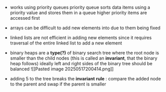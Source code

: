 - works using priority queues
	  priority queue sorts data items using a priority value and stores them in a queue
	  higher priority items are accessed first

- arrays can be difficult to add new elements into due to them being fixed
- linked lists are not efficient in adding new elements since it requires traversal of the entire linked list to add a new element

- binary heaps are a **type(?)** of binary search tree where the root node is smaller than the child nodes (this is called an **invariant**, that the binary heap follows)
	  ideally left and right sides of the binary tree should be balanced
![[Pasted image 20250517200414.png]]
- adding 5 to the tree breaks the **invariant** 
	  **rule** : compare the added node to the parent and swap if the parent is smaller


